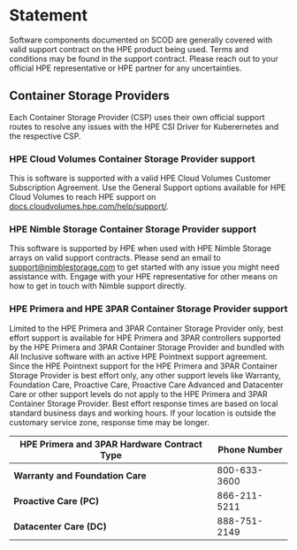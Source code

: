 # Statement

Software components documented on SCOD are generally covered with valid support contract on the HPE product being used. Terms and conditions may be found in the support contract. Please reach out to your official HPE representative or HPE partner for any uncertainties.

## Container Storage Providers

Each Container Storage Provider (CSP) uses their own official support routes to resolve any issues with the HPE CSI Driver for Kuberernetes and the respective CSP.

### HPE Cloud Volumes Container Storage Provider support

This is software is supported with a valid HPE Cloud Volumes Customer Subscription Agreement. Use the General Support options available for HPE Cloud Volumes to reach HPE support on [docs.cloudvolumes.hpe.com/help/support/](https://docs.cloudvolumes.hpe.com/help/support/).

### HPE Nimble Storage Container Storage Provider support

This software is supported by HPE when used with HPE Nimble Storage arrays on valid support contracts. Please send an email to [support@nimblestorage.com](mailto:support@nimblestorage.com) to get started with any issue you might need assistance with. Engage with your HPE representative for other means on how to get in touch with Nimble support directly.

### HPE Primera and HPE 3PAR Container Storage Provider support

Limited to the HPE Primera and 3PAR Container Storage Provider only, best effort support is available for HPE Primera and 3PAR controllers supported by the HPE Primera and 3PAR Container Storage Provider and bundled with All Inclusive software with an active HPE Pointnext support agreement. Since the HPE Pointnext support for the HPE Primera and 3PAR Container Storage Provider is best effort only, any other support levels like Warranty, Foundation Care, Proactive Care, Proactive Care Advanced and Datacenter Care or other support levels do not apply to the HPE Primera and 3PAR Container Storage Provider. Best effort response times are based on local standard business days and working hours. If your location is outside the customary service zone, response time may be longer.

| HPE Primera and 3PAR Hardware Contract Type | Phone Number |
| ------------------------------------------- | ------------ |
| **Warranty and Foundation Care**            | 800-633-3600 |
| **Proactive Care (PC)**                     | 866-211-5211 |
| **Datacenter Care (DC)**                    | 888-751-2149 |
